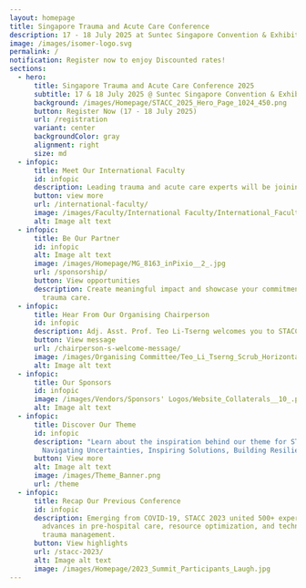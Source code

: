 ```yaml
---
layout: homepage
title: Singapore Trauma and Acute Care Conference
description: 17 - 18 July 2025 at Suntec Singapore Convention & Exhibition Centre
image: /images/isomer-logo.svg
permalink: /
notification: Register now to enjoy Discounted rates!
sections:
  - hero:
      title: Singapore Trauma and Acute Care Conference 2025
      subtitle: 17 & 18 July 2025 @ Suntec Singapore Convention & Exhibition Centre
      background: /images/Homepage/STACC_2025_Hero_Page_1024_450.png
      button: Register Now (17 - 18 July 2025)
      url: /registration
      variant: center
      backgroundColor: gray
      alignment: right
      size: md
  - infopic:
      title: Meet Our International Faculty
      id: infopic
      description: Leading trauma and acute care experts will be joining us at STACC 2025.
      button: view more
      url: /international-faculty/
      image: /images/Faculty/International Faculty/International_Faculty.png
      alt: Image alt text
  - infopic:
      title: Be Our Partner
      id: infopic
      alt: Image alt text
      image: /images/Homepage/MG_8163_inPixio__2_.jpg
      url: /sponsorship/
      button: View opportunities
      description: Create meaningful impact and showcase your commitment to advancing
        trauma care.
  - infopic:
      title: Hear From Our Organising Chairperson
      id: infopic
      description: Adj. Asst. Prof. Teo Li-Tserng welcomes you to STACC and Singapore!
      button: View message
      url: /chairperson-s-welcome-message/
      image: /images/Organising Committee/Teo_Li_Tserng_Scrub_Horizontal.jpg
      alt: Image alt text
  - infopic:
      title: Our Sponsors
      id: infopic
      image: /images/Vendors/Sponsors' Logos/Website_Collaterals__10_.png
      alt: Image alt text
  - infopic:
      title: Discover Our Theme
      id: infopic
      description: "Learn about the inspiration behind our theme for STACC 2025:
        Navigating Uncertainties, Inspiring Solutions, Building Resilience"
      button: View more
      alt: Image alt text
      image: /images/Theme_Banner.png
      url: /theme
  - infopic:
      title: Recap Our Previous Conference
      id: infopic
      description: Emerging from COVID-19, STACC 2023 united 500+ experts to share
        advances in pre-hospital care, resource optimization, and technology in
        trauma management.
      button: View highlights
      url: /stacc-2023/
      alt: Image alt text
      image: /images/Homepage/2023_Summit_Participants_Laugh.jpg
---
```

